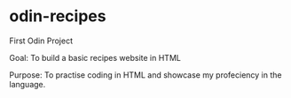 # odin-recipes
First Odin Project

Goal: To build a basic recipes website in HTML 

Purpose: To practise coding in HTML and showcase my profeciency in the language. 
